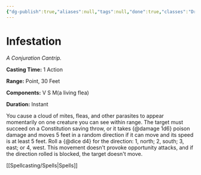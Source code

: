 ```yaml
---
{"dg-publish":true,"aliases":null,"tags":null,"done":true,"classes":"Druid, Sorcerer, Warlock, Wizard,","spellLevel":0,"school":"Conjuration","source":"XGE","permalink":"/spells/infestation/","dgHomeLink":false,"dgPassFrontmatter":true}
---
```


# Infestation
*A Conjuration Cantrip.*

**Casting Time:** 1 Action

**Range:** Point, 30 Feet

**Components:** V S M(a living flea)

**Duration:** Instant

You cause a cloud of mites, fleas, and other parasites to appear momentarily on one creature you can see within range. The target must succeed on a Constitution saving throw, or it takes {@damage 1d6} poison damage and moves 5 feet in a random direction if it can move and its speed is at least 5 feet. Roll a {@dice d4} for the direction: 1, north; 2, south; 3, east; or 4, west. This movement doesn't provoke opportunity attacks, and if the direction rolled is blocked, the target doesn't move.

[[Spellcasting/Spells|Spells]]